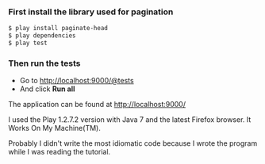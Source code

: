 

### First install the library used for pagination

```bash
$ play install paginate-head
$ play dependencies
$ play test
```

### Then run the tests 

* Go to [http://localhost:9000/@tests](http://localhost:9000/@tests)
* And click __Run all__

The application can be found at [http://localhost:9000/](http://localhost:9000/)

I used the Play 1.2.7.2 version with Java 7 and the latest Firefox browser.
It Works On My Machine(TM).
 
Probably I didn't write the most idiomatic code because I wrote the program while
I was reading the tutorial.
